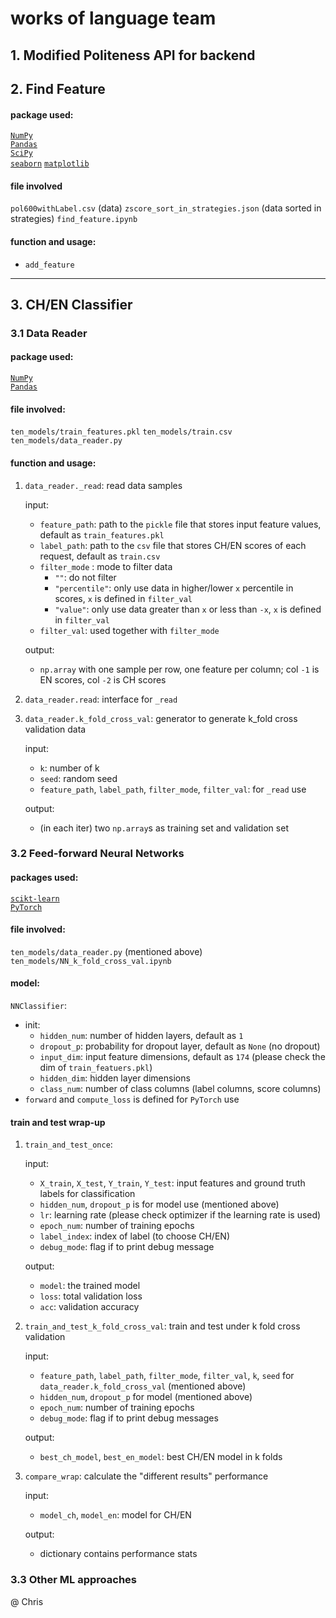 # works of language team

## 1. Modified Politeness API for backend

## 2. Find Feature

#### package used:
[`NumPy`](http://www.numpy.org/)  
[`Pandas`](https://pandas.pydata.org/)  
[`SciPy`](http://www.scipy.org/)  
[`seaborn`](https://seaborn.pydata.org/)
[`matplotlib`](https://matplotlib.org/)

#### file involved  

`pol600withLabel.csv` (data)
`zscore_sort_in_strategies.json` (data sorted in strategies)
`find_feature.ipynb`

#### function and usage:

- `add_feature`


---

## 3. CH/EN Classifier

### 3.1 Data Reader

#### package used:

[`NumPy`](http://www.numpy.org/)  
[`Pandas`](https://pandas.pydata.org/)  

#### file involved:

`ten_models/train_features.pkl`
`ten_models/train.csv`
`ten_models/data_reader.py`

#### function and usage:

1. `data_reader._read`: read data samples  
    
    input:
    - `feature_path`: path to the `pickle` file that stores input feature values, default as `train_features.pkl`
    - `label_path`: path to the `csv` file that stores CH/EN scores of each request, default as `train.csv`
    - `filter_mode` : mode to filter data
      - `""`: do not filter
      - `"percentile"`: only use data in higher/lower `x` percentile in scores, `x` is defined in `filter_val`
      - `"value"`: only use data greater than `x` or less than `-x`, `x` is defined in `filter_val`
    - `filter_val`: used together with `filter_mode`  
    
    output:
    - `np.array` with one sample per row, one feature per column; col `-1` is EN scores, col `-2` is CH scores

2. `data_reader.read`: interface for `_read`

3. `data_reader.k_fold_cross_val`: generator to generate k_fold cross validation data

    input:
    - `k`: number of k
    - `seed`: random seed
    - `feature_path`, `label_path`, `filter_mode`, `filter_val`: for `_read` use  
    
    output:
    - (in each iter) two `np.array`s as training set and validation set


### 3.2 Feed-forward Neural Networks

#### packages used:

[`scikt-learn`](https://scikit-learn.org/)  
[`PyTorch`](https://pytorch.org/tutorials/)  

#### file involved:

`ten_models/data_reader.py` (mentioned above)  
`ten_models/NN_k_fold_cross_val.ipynb`

#### model:

`NNClassifier`:
- init: 
  - `hidden_num`: number of hidden layers, default as `1`
  - `dropout_p`: probability for dropout layer, default as `None` (no dropout)
  - `input_dim`: input feature dimensions, default as `174` (please check the dim of `train_featuers.pkl`)
  - `hidden_dim`: hidden layer dimensions
  - `class_num`: number of class columns (label columns, score columns)
- `forward` and `compute_loss` is defined for `PyTorch` use

#### train and test wrap-up

1. `train_and_test_once`:

    input:
    - `X_train`, `X_test`, `Y_train`, `Y_test`: input features and ground truth labels for classification
    - `hidden_num`, `dropout_p` is for model use (mentioned above)
    - `lr`: learning rate (please check optimizer if the learning rate is used)
    - `epoch_num`: number of training epochs
    - `label_index`: index of label (to choose CH/EN)
    - `debug_mode`: flag if to print debug message

    output:
    - `model`: the trained model
    - `loss`: total validation loss
    - `acc`: validation accuracy

2. `train_and_test_k_fold_cross_val`: train and test under k fold cross validation

    input:
    - `feature_path`, `label_path`, `filter_mode`, `filter_val`, `k`, `seed` for `data_reader.k_fold_cross_val` (mentioned above)
    - `hidden_num`, `dropout_p` for model (mentioned above)
    - `epoch_num`: number of training epochs
    - `debug_mode`: flag if to print debug messages

    output:
    - `best_ch_model`, `best_en_model`: best CH/EN model in k folds

3. `compare_wrap`: calculate the "different results" performance

    input:
    - `model_ch`, `model_en`: model for CH/EN

    output:
    - dictionary contains performance stats


### 3.3 Other ML approaches
@ Chris

